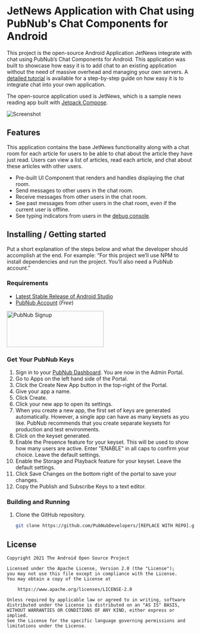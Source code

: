 # JetNews Application with Chat using PubNub's Chat Components for Android 
This project is the open-source Android Application JetNews integrate with chat using PubNub’s Chat Components for Android. This application was built to showcase how easy it is to add chat to an existing application without the need of massive overhead and managing your own servers. A [detailed tutorial](https://www.pubnub.com/blog/how-to-add-chat-to-android-application-with-pubnub/) is available for a step-by-step guide on how easy it is to integrate chat into your own application.

The open-source application used is JetNews, which is a sample news reading app built with
[Jetpack Compose](https://developer.android.com/jetpack/compose). 

<img src="JetNews/screenshots/jetnews_demo.gif" alt="Screenshot">

## Features

This application contains the base JetNews functionality along with a chat room for each article for users to be able to chat about the article they have just read. Users can view a list of articles, read each article, and chat about these articles with other users.
* Pre-built UI Component that renders and handles displaying the chat room.
* Send messages to other users in the chat room.
* Receive messages from other users in the chat room.
* See past messages from other users in the chat room, even if the current user is offline.
* See typing indicators from users in the [debug console](https://www.pubnub.com/docs/console).

## Installing / Getting started

Put a short explanation of the steps below and what the developer should accomplish at the end. For example: “For this project we’ll use NPM to install dependencies and run the project. You’ll also need a PubNub account.”

### Requirements
- [Latest Stable Release of Android Studio](https://developer.android.com/studio)
- [PubNub Account](#pubnub-account) (*Free*)

<a href="https://dashboard.pubnub.com/signup">
	<img alt="PubNub Signup" src="https://i.imgur.com/og5DDjf.png" width=260 height=97/>
</a>

### Get Your PubNub Keys
1. Sign in to your [PubNub Dashboard](https://admin.pubnub.com/). You are now in the Admin Portal.
2. Go to Apps on the left hand side of the Portal.
3. Click the Create New App button in the top-right of the Portal.
4. Give your app a name.
5. Click Create.
6. Click your new app to open its settings.
7. When you create a new app, the first set of keys are generated automatically. However, a single app can have as many keysets as you like. PubNub recommends that you create separate keysets for production and test environments.
8. Click on the keyset generated.
9. Enable the Presence feature for your keyset. This will be used to show how many users are active. Enter "ENABLE" in all caps to confirm your choice. Leave the default settings.
10. Enable the Storage and Playback feature for your keyset. Leave the default settings.
11. Click Save Changes on the bottom right of the portal to save your changes.
12. Copy the Publish and Subscribe Keys to a text editor.

### Building and Running
1. Clone the GitHub repository.

	```bash
	git clone https://github.com/PubNubDevelopers/[REPLACE WITH REPO].git
	```
    


## License

```
Copyright 2021 The Android Open Source Project

Licensed under the Apache License, Version 2.0 (the "License");
you may not use this file except in compliance with the License.
You may obtain a copy of the License at

    https://www.apache.org/licenses/LICENSE-2.0

Unless required by applicable law or agreed to in writing, software
distributed under the License is distributed on an "AS IS" BASIS,
WITHOUT WARRANTIES OR CONDITIONS OF ANY KIND, either express or implied.
See the License for the specific language governing permissions and
limitations under the License.
```
